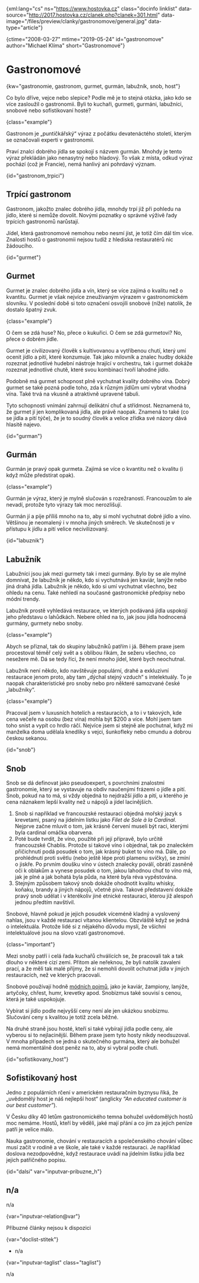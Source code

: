 
{xml:lang="cs" ns="https://www.hostovka.cz" class="docinfo linklist" data-source="http://2017.hostovka.cz/clanek.php?clanek=301.html" data-image="/files/preview/clanky/gastronomove/general.jpg" data-type="article"}

{ctime="2008-03-27" mtime="2019-05-24" id="gastronomove" author="Michael Klíma" short="Gastronomové"}

# Gastronomové 

{kw="gastronomie, gastronom, gurmet, gurmán, labužník, snob, host"}

Co bylo dříve, vejce nebo slepice? Podle mě je to stejná otázka, jako kdo se více zasloužil o gastronomii. Byli to kuchaři, gurmeti, gurmáni, labužníci, snobové nebo sofistikovaní hosté? 

{class="example"}

Gastronom je „puntičkářský“ výraz z počátku devatenáctého století, kterým se označovali experti v gastronomii. 

Praví znalci dobrého jídla se spokojí s názvem gurmán. Mnohdy je tento výraz překládán jako nenasytný nebo hladový. To však z místa, odkud výraz pochází (což je Francie), nemá hanlivý ani pohrdavý význam. 

{id="gastronom_trpici"}

## Trpící gastronom 

Gastronom, jakožto znalec dobrého jídla, mnohdy trpí již při pohledu na jídlo, které si nemůže dovolit. Novými poznatky o správné výživě řady trpících gastronomů narůstají. 

Jídel, která gastronomové nemohou nebo nesmí jíst, je totiž čím dál tím více. Znalosti hostů o gastronomii nejsou tudíž z hlediska restauratérů nic žádoucího. 

{id="gurmet"}

## Gurmet 

Gurmet je znalec dobrého jídla a vín, který se více zajímá o kvalitu než o kvantitu. Gurmet je však nejvíce zneužívaným výrazem v gastronomickém slovníku. V poslední době si toto označení osvojili snobové (níže) natolik, že dostalo špatný zvuk. 

{class="example"}

O čem se zdá huse? No, přece o kukuřici. O čem se zdá gurmetovi? No, přece o dobrém jídle. 

Gurmet je civilizovaný člověk s kultivovanou a vytříbenou chutí, který umí ocenit jídlo a pití, které konzumuje. Tak jako milovník a znalec hudby dokáže rozeznat jednotlivé hudební nástroje hrající v orchestru, tak i gurmet dokáže rozeznat jednotlivé chutě, které svou kombinací tvoří lahodné jídlo. 

Podobně má gurmet schopnost plně vychutnat kvality dobrého vína. Dobrý gurmet se také pozná podle toho, zda k různým jídlům umí vybrat vhodná vína. Také trvá na vkusně a atraktivně upravené tabuli. 

Tyto schopnosti vnímání zahrnují delikátní chuť a střídmost. Neznamená to, že gurmet jí jen komplikovaná jídla, ale právě naopak. Znamená to také (co se jídla a pití týče), že je to soudný člověk a velice zřídka své názory dává hlasitě najevo. 

{id="gurman"}

## Gurmán 

Gurmán je pravý opak gurmeta. Zajímá se více o kvantitu než o kvalitu (i když může předstírat opak). 

{class="example"}

Gurmán je výraz, který je mylně slučován s rozežraností. Francouzům to ale nevadí, protože tyto výrazy tak moc nerozlišují. 

Gurmán jí a pije příliš mnoho na to, aby si mohl vychutnat dobré jídlo a víno. Většinou je neomalený i v mnoha jiných směrech. Ve skutečnosti je v přístupu k jídlu a pití velice necivilizovaný. 

{id="labuznik"}

## Labužník 

Labužníci jsou jak mezi gurmety tak i mezi gurmány. Bylo by se ale mylné domnívat, že labužník je někdo, kdo si vychutnává jen kaviár, lanýže nebo jiná drahá jídla. Labužník je někdo, kdo si umí vychutnat všechno, bez ohledu na cenu. Také nehledí na současné gastronomické předpisy nebo módní trendy. 

Labužník prostě vyhledává restaurace, ve kterých podávaná jídla uspokojí jeho představu o lahůdkách. Nebere ohled na to, jak jsou jídla hodnocená gurmány, gurmety nebo snoby. 

{class="example"}

Abych se přiznal, tak do skupiny labužníků patřím i já. Během praxe jsem procestoval téměř celý svět a s oblibou říkám, že sežeru všechno, co nesežere mě. Dá se tedy říci, že není mnoho jídel, které bych neochutnal. 

Labužník není někdo, kdo navštěvuje populární, drahé a exkluzivní restaurace jenom proto, aby tam „dýchal stejný vzduch“ s intelektuály. To je naopak charakteristické pro snoby nebo pro některé samozvané české „labužníky“. 

{class="example"}

Pracoval jsem v luxusních hotelích a restauracích, a to i v takových, kde cena večeře na osobu (bez vína) mohla být $200 a více. Mohl jsem tam toho sníst a vypít co hrdlo ráčí. Nejvíce jsem si stejně ale pochutnal, když mi manželka doma udělala knedlíky s vejci, šunkofleky nebo cmundu a dobrou českou sekanou. 

{id="snob"}

## Snob 

Snob se dá definovat jako pseudoexpert, s povrchními znalostmi gastronomie, který se vystavuje na obdiv naučenými frázemi o jídle a pití. Snob, pokud na to má, si vždy objedná to nejdražší jídlo a pití, u kterého je cena náznakem lepší kvality než u nápojů a jídel lacinějších. 

  1. Snob si například ve francouzské restauraci objedná mořský jazyk s krevetami, psaný na jídelním lístku jako _Filet de Sole à la Cardinal_. Nejprve začne mluvit o tom, jak krásně červení museli být raci, kterými byla cardinal omáčka obarvena. 
  2. Poté bude tvrdit, že víno, použité při její přípravě, bylo určitě francouzské Chablis. Protože si takové víno i objednal, tak po znaleckém přičichnutí podá posudek o tom, jak krásný buket to víno má. Dále, po prohlédnutí proti světlu (nebo ještě lépe proti plamenu svíčky), se zmíní o jiskře. Po prvním doušku víno v ústech znalecky poválí, obrátí zasněně oči k oblakům a vynese posudek o tom, jakou lahodnou chuť to víno má, jak je plné a jak bohatá byla půda, na které byla réva vypěstována. 
  3. Stejným způsobem takový snob dokáže ohodnotit kvalitu whisky, koňaku, brandy a jiných nápojů, včetně piva. Takové představení dokáže pravý snob udělat i v kterékoliv jiné etnické restauraci, kterou již alespoň jednou předtím navštívil. 

Snobové, hlavně pokud je jejich posudek víceméně kladný a vyslovený nahlas, jsou v každé restauraci vítanou klientelou. Obzvláště když se jedná o intelektuála. Protože lidé si z nějakého důvodu myslí, že všichni intelektuálové jsou na slovo vzatí gastronomové. 

{class="important"}

Mezi snoby patří i celá řada kuchařů chválících se, že pracovali tak a tak dlouho v některé cizí zemi. Přitom ale neřeknou, že byli natolik zavaleni prací, a že měli tak malé příjmy, že si nemohli dovolit ochutnat jídla v jiných restauracích, než ve kterých pracovali. 

Snobové používají hodně [módních pojmů][1], jako je kaviár, žampiony, lanýže, artyčoky, chřest, humr, krevetky apod. Snobizmus také souvisí s cenou, která je také uspokojuje. 

Vybírat si jídlo podle nejvyšší ceny není ale jen ukázkou snobizmu. Slučování ceny s kvalitou je totiž zcela běžné. 

Na druhé straně jsou hosté, kteří si také vybírají jídla podle ceny, ale vyberou si to nejlacinější. Během praxe jsem tyto hosty nikdy neodsuzoval. V mnoha případech se jedná o skutečného gurmána, který ale bohužel nemá momentálně dost peněz na to, aby si vybral podle chuti. 

{id="sofistikovany_host"}

## Sofistikovaný host 

Jedno z populárních rčení v americkém restauračním byznysu říká, že „uvědomělý host je náš nejlepší host“ (anglicky _“An educated customer is our best customer”_). 

V Česku díky 40 letům gastronomického temna bohužel uvědomělých hostů moc nemáme. Hostů, kteří by věděli, jaké mají přání a co jim za jejich peníze patři je velice málo. 

Nauka gastronomie, chování v restauracích a společenského chování vůbec musí začít v rodině a ve škole, ale také v každé restauraci. Je například doslova nezodpovědné, když restaurace uvádí na jídelním lístku jídla bez jejich patřičného popisu. 

{id="dalsi" var="inputvar-pribuzne_h"}

## n/a 

n/a 

{var="inputvar-relation@var"}

Příbuzné články nejsou k dispozici 

{var="doclist-stitek"}

  * n/a 

{var="inputvar-taglist" class="taglist"}

n/a

 [1]: /modni_pojmy

